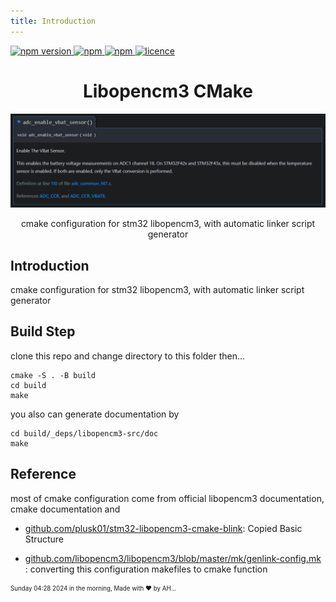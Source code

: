 ```yaml
---
title: Introduction 
---
```


<p >
  <a href="">
    <img alt="npm version" src="https://badgen.net/github/commits/ahsanu123/learnRepo/">
  </a>
  <a href="">
    <img alt="npm" src="https://badgen.net/github/contributors/ahsanu123/learnRepo/">
  </a>
  <a href="">
    <img alt="npm" src="https://badgen.net/github/branches/ahsanu123/learnRepo/">
  </a>
  <a href="https://github.com/ahsanu123/erpPlanner/blob/main/LICENSE">
    <img alt="licence" src="https://badgen.net/github/license/ahsanu123/learnRepo/">
  </a>
</p>

<h1 align="center">Libopencm3 CMake</h1>
<p align="center">  
   <img src="https://raw.githubusercontent.com/ahsanu123/learnRepo/main/embedded/resource/vbat.png" alt="vbat">
</p>
<p align="center">cmake configuration for stm32 libopencm3, with automatic linker script generator</p>



## Introduction 

cmake configuration for stm32 libopencm3, with automatic linker script generator

## Build Step
clone this repo and change directory to this folder then...
```shell
cmake -S . -B build
cd build
make
```

you also can generate documentation by

```shell
cd build/_deps/libopencm3-src/doc
make
```

## Reference 

most of cmake configuration come from official libopencm3 documentation, cmake documentation and

- [github.com/plusk01/stm32-libopencm3-cmake-blink](https://github.com/plusk01/stm32-libopencm3-cmake-blink): Copied Basic Structure

- [github.com/libopencm3/libopencm3/blob/master/mk/genlink-config.mk](https://github.com/libopencm3/libopencm3/blob/master/mk/genlink-config.mk) : converting this configuration makefiles to cmake function



<sub><sup> Sunday 04:28 2024 in the morning, Made with ♥️ by AH...</sup></sub>

